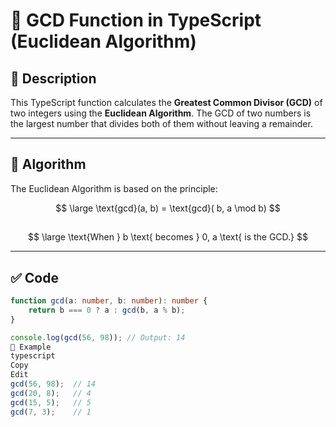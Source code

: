 # 📌 GCD Function in TypeScript (Euclidean Algorithm)

## 🧮 Description
This TypeScript function calculates the **Greatest Common Divisor (GCD)** of two integers using the **Euclidean Algorithm**. The GCD of two numbers is the largest number that divides both of them without leaving a remainder.

---

## 📐 Algorithm

The Euclidean Algorithm is based on the principle:

$$
\large \text{gcd}(a, b) = \text{gcd}( b, a \mod b)
$$

##

$$
\large \text{When } b \text{ becomes } 0,  a \text{ is the GCD.}
$$

---

## ✅ Code

```typescript
function gcd(a: number, b: number): number {
    return b === 0 ? a : gcd(b, a % b);
}

console.log(gcd(56, 98)); // Output: 14
🧪 Example
typescript
Copy
Edit
gcd(56, 98);  // 14
gcd(20, 8);   // 4
gcd(15, 5);   // 5
gcd(7, 3);    // 1
